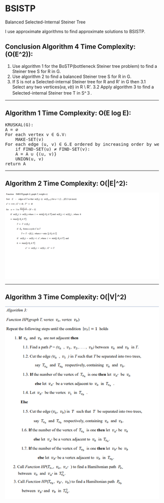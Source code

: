 # BSISTP
Balanced Selected-Internal Steiner Tree

I use approximate algorithms to find approximate solutions to BSISTP.

## Conclusion Algorithm 4 Time Complexity: (O(E^2)):

1. Use algorithm 1 for the BoSTP(bottleneck Steiner tree problem) to find a Steiner tree S for R in G.
2. Use algorithm 2 to find a balanced Steiner tree S for R in G.
3. If S is not a Selected-internal Steiner tree for R and R' in G 
   then
	3.1 Select any two vertices{𝑣𝑎, 𝑣𝑏} in R \ R'.
	3.2 Apply algorithm 3 to find a Selected-internal Steiner tree T in S^３.
---

## Algorithm 1 Time Complexity: O(E log E):
<pre>
KRUSKAL(G):
A = ∅
For each vertex v ∈ G.V:
	MAKE-SET(v)
For each edge (u, v) ∈ G.E ordered by increasing order by weight(u, v):
	if FIND-SET(u) ≠ FIND-SET(v):
	A = A ∪ {(u, v)}
	UNION(u, v)
return A
</pre>
---
## Algorithm 2 Time Complexity: O(|E|^2):

![](https://github.com/WenHsuanYu/BSISTP/blob/main/pic/alg2.png)

---
## Algorithm 3 Time Complexity: O(|V|^2)
![](https://github.com/WenHsuanYu/BSISTP/blob/main/pic/alg3.png)

